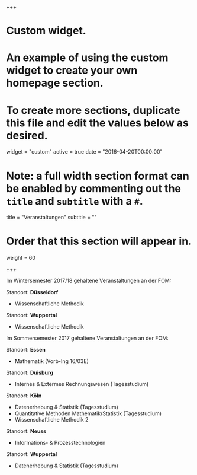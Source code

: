 +++
# Custom widget.
# An example of using the custom widget to create your own homepage section.
# To create more sections, duplicate this file and edit the values below as desired.
widget = "custom"
active = true
date = "2016-04-20T00:00:00"

# Note: a full width section format can be enabled by commenting out the `title` and `subtitle` with a `#`.
title = "Veranstaltungen"
subtitle = ""

# Order that this section will appear in.
weight = 60

+++

Im Wintersemester 2017/18 gehaltene Veranstaltungen an der FOM:

Standort: **Düsseldorf**

* Wissenschaftliche Methodik

Standort: **Wuppertal**

* Wissenschaftliche Methodik


Im Sommersemester 2017 gehaltene Veranstaltungen an der FOM:

Standort: **Essen**

* Mathematik (Vorb-Ing 16/03E)    


Standort: **Duisburg**

* Internes & Extermes Rechnungswesen (Tagesstudium)

    
Standort: **Köln**

* Datenerhebung & Statistik (Tagesstudium) 
* Quantitative Methoden Mathematik/Statistik (Tagesstudium)
* Wissenschaftliche Methodik 2 

    
Standort: **Neuss**

* Informations- & Prozesstechnologien

Standort: **Wuppertal**

* Datenerhebung & Statistik (Tagesstudium) 
